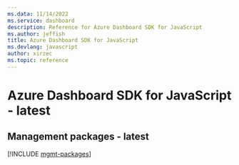 ```yaml
---
ms.data: 11/14/2022
ms.service: dashboard
description: Reference for Azure Dashboard SDK for JavaScript
ms.author: jeffish
title: Azure Dashboard SDK for JavaScript
ms.devlang: javascript
author: xirzec
ms.topic: reference
---
```

# Azure Dashboard SDK for JavaScript - latest

## Management packages - latest
[!INCLUDE [mgmt-packages](dashboard-mgmt-index.md)]